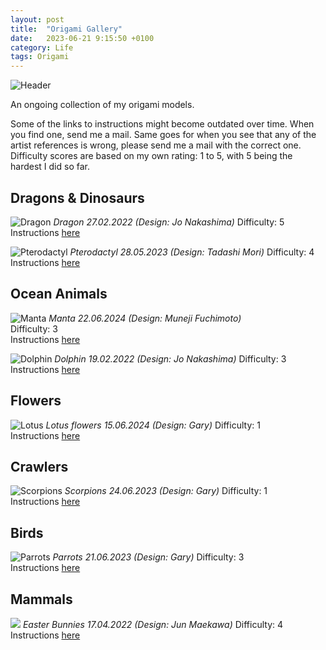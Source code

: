 ```yaml
---
layout: post
title:  "Origami Gallery"
date:   2023-06-21 9:15:50 +0100
category: Life
tags: Origami
---
```

![Header](/images/origami-collection/article_header.jpg)

An ongoing collection of my origami models.  
<!--more-->
Some of the links to instructions might become outdated over time. When you find one, send me a mail.
Same goes for when you see that any of the artist references is wrong, please send me a mail with the correct one.
Difficulty scores are based on my own rating: 1 to 5, with 5 being the hardest I did so far.

## Dragons & Dinosaurs
![Dragon](/images/origami-collection/dragon1.jpg)
*Dragon 27.02.2022 (Design: Jo Nakashima)*
Difficulty: 5  
Instructions [here][dragon1]  
  
![Pterodactyl](/images/origami-collection/pterodactyl1.jpg)
*Pterodactyl 28.05.2023 (Design: Tadashi Mori)*
Difficulty: 4  
Instructions [here][pterodactyl1]

## Ocean Animals
![Manta](/images/origami-collection/manta1.jpg)
*Manta 22.06.2024 (Design: Muneji Fuchimoto)*  
Difficulty: 3  
Instructions [here][manta1]  
  
![Dolphin](/images/origami-collection/dolphin1.jpg)
*Dolphin 19.02.2022 (Design: Jo Nakashima)*
Difficulty: 3  
Instructions [here][dolphin1]  

## Flowers
![Lotus](/images/origami-collection/lotus1.jpg)
*Lotus flowers 15.06.2024 (Design: Gary)*
Difficulty: 1  
Instructions [here][lotus1]  

## Crawlers
![Scorpions](/images/origami-collection/scorpion1.jpg)
*Scorpions 24.06.2023 (Design: Gary)*
Difficulty: 1  
Instructions [here][scorpion1]  

## Birds
![Parrots](/images/origami-collection/parrot1.jpg)
*Parrots 21.06.2023 (Design: Gary)*
Difficulty: 3  
Instructions [here][parrot1]  

## Mammals 
![](/images/origami-collection/bunny1.jpg)
*Easter Bunnies 17.04.2022 (Design: Jun Maekawa)*
Difficulty: 4  
Instructions [here][bunny1]  


[dragon1]: (https://jonakashima.com.br/2020/07/25/origami-dragon-v3/)
[bunny1]: (https://www.youtube.com/watch?v=kOeX5kuW2gQ)
[dolphin1]: (https://jonakashima.com.br/2017/10/28/origami-dolphin/)
[parrot1]: (https://www.youtube.com/watch?v=7rbpnnnUUCg)
[scorpion1]: (https://www.youtube.com/watch?v=OEbtgtyfEoQ)
[pterodactyl1]: (https://www.youtube.com/watch?v=guCAfLBqAvw)
[lotus1]: (https://www.youtube.com/watch?v=WVVrpkzBlGU)
[manta1]: (https://www.youtube.com/watch?v=SnsNhBFc09I)